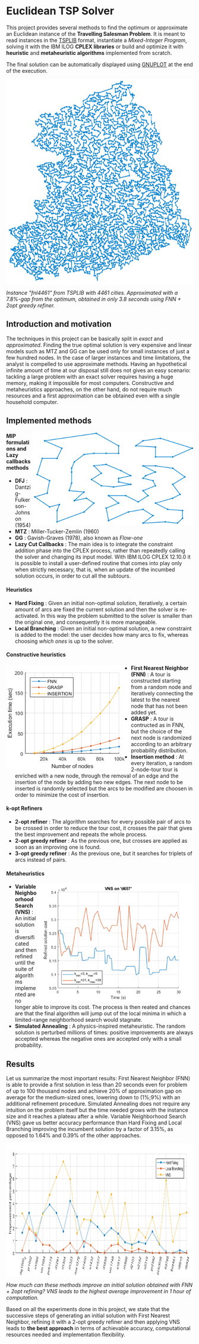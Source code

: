# Euclidean TSP Solver
This project provides several methods to find the optimum or approximate an Euclidean instance of the **Travelling Salesman Problem**.
It is meant to read instances in the [TSPLIB](http://comopt.ifi.uni-heidelberg.de/software/TSPLIB95/STSP.html) format, instantiate
a _Mixed-Integer Program_, solving it with the IBM ILOG **CPLEX libraries** or build and optimize it with **heuristic** and 
**metaheuristic algorithms** implemented from scratch.

The final solution can be automatically displayed using [GNUPLOT](http://www.gnuplot.info/) at the end of the execution.

<img align="center" src="images/fnl4461-sol.png" width="1100" height="550"></img>  
  
_Instance "fnl4461" from TSPLIB with 4461 cities. Approximated with a 7.8%-gap from the optimum, obtained in only 3.8 seconds using
FNN + 2opt greedy refiner._

## Introduction and motivation
The techniques in this project can be basically split in _exact_ and _approximated_.
Finding the true optimal solution is very expensive and linear models such as MTZ and GG can be used only for small instances of just a few hundred nodes.
In the case of larger instances and time limitations, the analyst is compelled to use approximate methods.
Having an hypothetical infinite amount of time at our disposal still does not gives an easy scenario:
tackling a large problem with an exact solver requires having a huge memory, making it impossible for most computers.
Constructive and metaheuristics approaches, on the other hand, do not require much resources and a first approximation can be obtained even with a single
household computer.

## Implemented methods
<img src="images/eil76-subtours.png" align="right" width="434" height="250"></img>
#### MIP formulations and Lazy callbacks methods
- **DFJ** : Dantzig-Fulkerson-Johnson (1954)
- **MTZ** : Miller-Tucker-Zemlin (1960)
- **GG** : Gavish-Graves (1978), also known as _Flow-one_
- **Lazy Cut Callbacks** : The main idea is to integrate the constraint addition phase into the CPLEX process, rather than repeatedly calling the solver and changing its input model.
With IBM ILOG CPLEX 12.10.0 it is possible to install a user-defined routine that comes into play only when strictly necessary,
that is, when an update of the incumbed solution occurs, in order to cut all the subtours.
#### Heuristics
- **Hard Fixing** : Given an initial non-optimal solution, iteratively, a certain amount of arcs are fixed the current solution and then the solver is re-activated.
In this way the problem submitted to the solver is smaller than the original one, and consequently it is more manageable.
- **Local Branching** : Given an initial non-optimal solution, a new constraint is added to the model: the user decides how many arcs to fix,
whereas choosing _which ones_ is up to the solver.
#### Constructive heuristics

<img src="images/time_comp_heuristics_small.png" align="left" width="336" height="281"></img>

- **First Nearest Neighbor (FNN)** : A tour is constructed starting from a random node and iteratively connecting the latest to the nearest node that has not been added yet.
- **GRASP** : A tour is contructed as in FNN, but the choice of the next node is randomized according to an arbitrary probability distribution.
- **Insertion method** : At every iteration, a random 2-node-tour tour is enriched with a new node, through the removal of an edge and the insertion of the node by adding two new edges. The next node to be inserted is randomly selected but the arcs to be modified are choosen in order to minimize the cost of insertion.


#### k-opt Refiners
- **2-opt refiner** : The algorithm searches for every possible pair of arcs to be crossed in order to reduce the tour cost, it crosses the pair that gives
the best improvement and repeats the whole process.
- **2-opt greedy refiner** : As the previous one, but crosses are applied as soon as an improving one is found.
- **3-opt greedy refiner** : As the previous one, but it searches for triplets of arcs instead of pairs.
#### Metaheuristics
<img align="right" width="420" height="315" src="images/vns_d657.png"></img>
- **Variable Neighboorhood Search (VNS)** : An initial solution is diversificated and then refined until the suite of algorithms implemented are no longer able to improve its cost. The process is then
reated and chances are that the final algorithm will jump out of the local minima in which a limited-range neighborhood search would stagnate.
- **Simulated Annealing** : A physics-inspired metaheuristic. The random solution is perturbed millions of times: positive improvements are always accepted whereas the negative
ones are accepted only with a small probability.


## Results
Let us summarize the most important results: First Nearest Neighbor (FNN) is able to provide a first solution in less than 20 seconds even for problem of
up to 100 thousand nodes and achieve 20% of approximation gap on average for the medium-sized ones, lowering down to (1%;9%) with an additional
refinement procedure.
Simulated Annealing does not require any intuition on the problem itself but the time needed grows with the instance size and
it reaches a plateau after a while.
Variable Neighborhood Search (VNS) gave us better accuracy performance than Hard Fixing and Local Branching improving the incumbent solution by a
factor of 3.15%, as opposed to 1.64% and 0.39% of the other approaches.

<p align="center"><img src="images/ALL_impr.png" align="center" width="922" height="356"></img></p>

_How much can these methods improve an initial solution obtained with FNN + 2opt refining? VNS leads to the highest average improvement in 1 hour of computation._

Based on all the experiments done in this project, we state that the successive steps of generating an initial solution with
First Nearest Neighbor, refining it with a 2-opt greedy refiner and then applying VNS leads to **the best approach** in terms of achievable accuracy,
computational resources needed and implementation flexibility.
